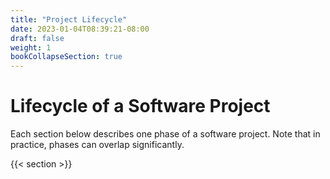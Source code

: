 ```yaml
---
title: "Project Lifecycle"
date: 2023-01-04T08:39:21-08:00
draft: false
weight: 1
bookCollapseSection: true
---
```


# Lifecycle of a Software Project

Each section below describes one phase of a software project. Note that in practice, phases can overlap significantly.

{{< section >}}
